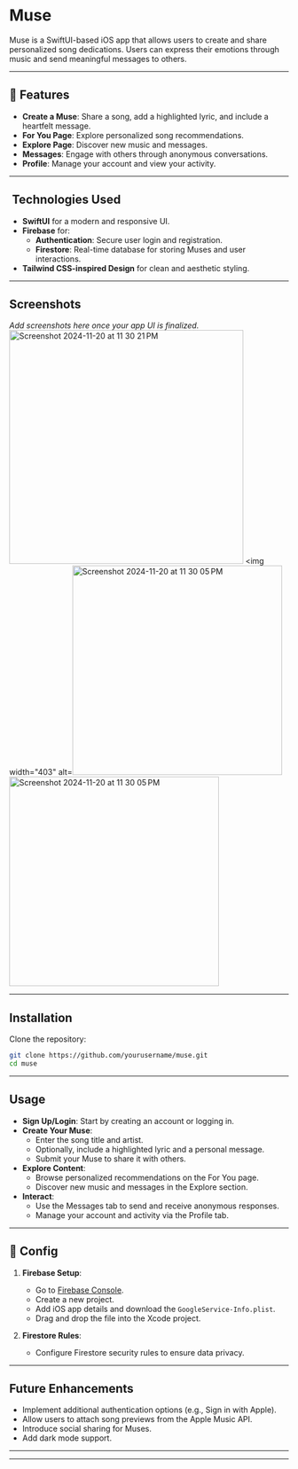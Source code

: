 #  Muse

Muse is a SwiftUI-based iOS app that allows users to create and share personalized song dedications. Users can express their emotions through music and send meaningful messages to others.

---

## 🚀 Features

- **Create a Muse**: Share a song, add a highlighted lyric, and include a heartfelt message.
- **For You Page**: Explore personalized song recommendations.
- **Explore Page**: Discover new music and messages.
- **Messages**: Engage with others through anonymous conversations.
- **Profile**: Manage your account and view your activity.

---

## ️ Technologies Used

- **SwiftUI** for a modern and responsive UI.
- **Firebase** for:
  - **Authentication**: Secure user login and registration.
  - **Firestore**: Real-time database for storing Muses and user interactions.
- **Tailwind CSS-inspired Design** for clean and aesthetic styling.

---

## Screenshots
_Add screenshots here once your app UI is finalized._
<img width="422" alt="Screenshot 2024-11-20 at 11 30 21 PM" src="https://github.com/user-attachments/assets/5b3a12fd-da5e-4da2-a53d-c47f669d940f">
<img width="403" alt=<img width="378" alt="Screenshot 2024-11-20 at 11 30 05 PM" src="https://github.com/user-attachments/assets/3494ee4b-becc-4790-a4e7-1e86cb9f1665">
<img width="378" alt="Screenshot 2024-11-20 at 11 30 05 PM" src="https://github.com/user-attachments/assets/eeeb2541-1a70-4be6-9af7-528bd934a122">


---

##  Installation

 Clone the repository:
   ```bash
   git clone https://github.com/yourusername/muse.git
   cd muse
```
---

##  Usage

- **Sign Up/Login**: Start by creating an account or logging in.
- **Create Your Muse**:
  - Enter the song title and artist.
  - Optionally, include a highlighted lyric and a personal message.
  - Submit your Muse to share it with others.
- **Explore Content**:
  - Browse personalized recommendations on the For You page.
  - Discover new music and messages in the Explore section.
- **Interact**:
  - Use the Messages tab to send and receive anonymous responses.
  - Manage your account and activity via the Profile tab.

---

## 🔧 Config

1. **Firebase Setup**:
   - Go to [Firebase Console](https://console.firebase.google.com/).
   - Create a new project.
   - Add iOS app details and download the `GoogleService-Info.plist`.
   - Drag and drop the file into the Xcode project.

2. **Firestore Rules**:
   - Configure Firestore security rules to ensure data privacy.

---

##  Future Enhancements

- Implement additional authentication options (e.g., Sign in with Apple).
- Allow users to attach song previews from the Apple Music API.
- Introduce social sharing for Muses.
- Add dark mode support.

---





---
